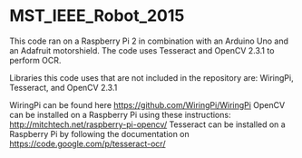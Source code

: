 # MST_IEEE_Robot_2015
This code ran on a Raspberry Pi 2 in combination with an Arduino Uno and an Adafruit motorshield.
The code uses Tesseract and OpenCV 2.3.1 to perform OCR.

Libraries this code uses that are not included in the repository are: WiringPi, Tesseract, and OpenCV 2.3.1

WiringPi can be found here https://github.com/WiringPi/WiringPi
OpenCV can be installed on a Raspberry Pi using these instructions: http://mitchtech.net/raspberry-pi-opencv/
Tesseract can be installed on a Raspberry Pi by following the documentation on https://code.google.com/p/tesseract-ocr/


